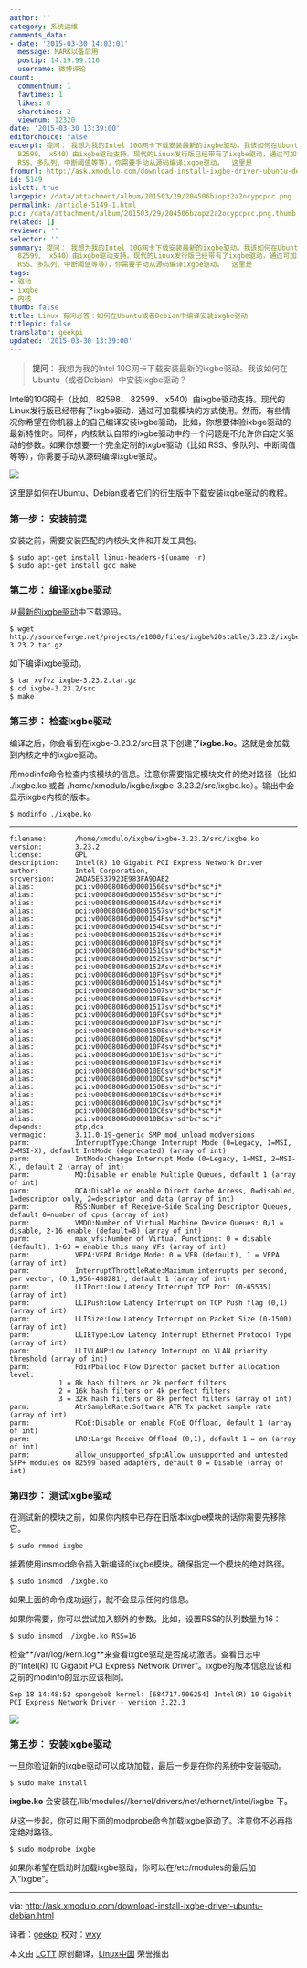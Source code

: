```yaml
---
author: ''
category: 系统运维
comments_data:
- date: '2015-03-30 14:03:01'
  message: MARK以备后用
  postip: 14.19.99.116
  username: 微博评论
count:
  commentnum: 1
  favtimes: 1
  likes: 0
  sharetimes: 2
  viewnum: 12320
date: '2015-03-30 13:39:00'
editorchoice: false
excerpt: 提问： 我想为我的Intel 10G网卡下载安装最新的ixgbe驱动。我该如何在Ubuntu（或者Debian）中安装ixgbe驱动？  Intel的10G网卡（比如，82598、
  82599、 x540）由ixgbe驱动支持。现代的Linux发行版已经带有了ixgbe驱动，通过可加载模块的方式使用。然而，有些情况你希望在你机器上的自己编译安装ixgbe驱动，比如，你想要体验ixbge驱动的最新特性时。同样，内核默认自带的ixgbe驱动中的一个问题是不允许你自定义驱动的参数。如果你想要一个完全定制的ixgbe驱动（比如
  RSS、多队列、中断阈值等等），你需要手动从源码编译ixgbe驱动。  这里是
fromurl: http://ask.xmodulo.com/download-install-ixgbe-driver-ubuntu-debian.html
id: 5149
islctt: true
largepic: /data/attachment/album/201503/29/204506bzopz2a2ocypcpcc.png
permalink: /article-5149-1.html
pic: /data/attachment/album/201503/29/204506bzopz2a2ocypcpcc.png.thumb.jpg
related: []
reviewer: ''
selector: ''
summary: 提问： 我想为我的Intel 10G网卡下载安装最新的ixgbe驱动。我该如何在Ubuntu（或者Debian）中安装ixgbe驱动？  Intel的10G网卡（比如，82598、
  82599、 x540）由ixgbe驱动支持。现代的Linux发行版已经带有了ixgbe驱动，通过可加载模块的方式使用。然而，有些情况你希望在你机器上的自己编译安装ixgbe驱动，比如，你想要体验ixbge驱动的最新特性时。同样，内核默认自带的ixgbe驱动中的一个问题是不允许你自定义驱动的参数。如果你想要一个完全定制的ixgbe驱动（比如
  RSS、多队列、中断阈值等等），你需要手动从源码编译ixgbe驱动。  这里是
tags:
- 驱动
- ixgbe
- 内核
thumb: false
title: Linux 有问必答：如何在Ubuntu或者Debian中编译安装ixgbe驱动
titlepic: false
translator: geekpi
updated: '2015-03-30 13:39:00'
---
```



> 
> **提问**： 我想为我的Intel 10G网卡下载安装最新的ixgbe驱动。我该如何在Ubuntu（或者Debian）中安装ixgbe驱动？
> 
> 
> 


Intel的10G网卡（比如，82598、 82599、 x540）由ixgbe驱动支持。现代的Linux发行版已经带有了ixgbe驱动，通过可加载模块的方式使用。然而，有些情况你希望在你机器上的自己编译安装ixgbe驱动，比如，你想要体验ixbge驱动的最新特性时。同样，内核默认自带的ixgbe驱动中的一个问题是不允许你自定义驱动的参数。如果你想要一个完全定制的ixgbe驱动（比如 RSS、多队列、中断阈值等等），你需要手动从源码编译ixgbe驱动。


![](/data/attachment/album/201503/29/204506bzopz2a2ocypcpcc.png)


这里是如何在Ubuntu、Debian或者它们的衍生版中下载安装ixgbe驱动的教程。


### 第一步： 安装前提


安装之前，需要安装匹配的内核头文件和开发工具包。



```
$ sudo apt-get install linux-headers-$(uname -r)
$ sudo apt-get install gcc make

```

### 第二步： 编译Ixgbe驱动


从[最新的ixgbe驱动](http://sourceforge.net/projects/e1000/files/ixgbe%20stable/)中下载源码。



```
$ wget http://sourceforge.net/projects/e1000/files/ixgbe%20stable/3.23.2/ixgbe-3.23.2.tar.gz

```

如下编译ixgbe驱动。



```
$ tar xvfvz ixgbe-3.23.2.tar.gz
$ cd ixgbe-3.23.2/src
$ make

```

### 第三步： 检查Ixgbe驱动


编译之后，你会看到在ixgbe-3.23.2/src目录下创建了**ixgbe.ko**。这就是会加载到内核之中的ixgbe驱动。


用modinfo命令检查内核模块的信息。注意你需要指定模块文件的绝对路径（比如 ./ixgbe.ko 或者 /home/xmodulo/ixgbe/ixgbe-3.23.2/src/ixgbe.ko）。输出中会显示ixgbe内核的版本。



```
$ modinfo ./ixgbe.ko

```



---



```
filename:       /home/xmodulo/ixgbe/ixgbe-3.23.2/src/ixgbe.ko
version:        3.23.2
license:        GPL
description:    Intel(R) 10 Gigabit PCI Express Network Driver
author:         Intel Corporation, 
srcversion:     2ADA5E537923E983FA9DAE2
alias:          pci:v00008086d00001560sv*sd*bc*sc*i*
alias:          pci:v00008086d00001558sv*sd*bc*sc*i*
alias:          pci:v00008086d0000154Asv*sd*bc*sc*i*
alias:          pci:v00008086d00001557sv*sd*bc*sc*i*
alias:          pci:v00008086d0000154Fsv*sd*bc*sc*i*
alias:          pci:v00008086d0000154Dsv*sd*bc*sc*i*
alias:          pci:v00008086d00001528sv*sd*bc*sc*i*
alias:          pci:v00008086d000010F8sv*sd*bc*sc*i*
alias:          pci:v00008086d0000151Csv*sd*bc*sc*i*
alias:          pci:v00008086d00001529sv*sd*bc*sc*i*
alias:          pci:v00008086d0000152Asv*sd*bc*sc*i*
alias:          pci:v00008086d000010F9sv*sd*bc*sc*i*
alias:          pci:v00008086d00001514sv*sd*bc*sc*i*
alias:          pci:v00008086d00001507sv*sd*bc*sc*i*
alias:          pci:v00008086d000010FBsv*sd*bc*sc*i*
alias:          pci:v00008086d00001517sv*sd*bc*sc*i*
alias:          pci:v00008086d000010FCsv*sd*bc*sc*i*
alias:          pci:v00008086d000010F7sv*sd*bc*sc*i*
alias:          pci:v00008086d00001508sv*sd*bc*sc*i*
alias:          pci:v00008086d000010DBsv*sd*bc*sc*i*
alias:          pci:v00008086d000010F4sv*sd*bc*sc*i*
alias:          pci:v00008086d000010E1sv*sd*bc*sc*i*
alias:          pci:v00008086d000010F1sv*sd*bc*sc*i*
alias:          pci:v00008086d000010ECsv*sd*bc*sc*i*
alias:          pci:v00008086d000010DDsv*sd*bc*sc*i*
alias:          pci:v00008086d0000150Bsv*sd*bc*sc*i*
alias:          pci:v00008086d000010C8sv*sd*bc*sc*i*
alias:          pci:v00008086d000010C7sv*sd*bc*sc*i*
alias:          pci:v00008086d000010C6sv*sd*bc*sc*i*
alias:          pci:v00008086d000010B6sv*sd*bc*sc*i*
depends:        ptp,dca
vermagic:       3.11.0-19-generic SMP mod_unload modversions 
parm:           InterruptType:Change Interrupt Mode (0=Legacy, 1=MSI, 2=MSI-X), default IntMode (deprecated) (array of int)
parm:           IntMode:Change Interrupt Mode (0=Legacy, 1=MSI, 2=MSI-X), default 2 (array of int)
parm:           MQ:Disable or enable Multiple Queues, default 1 (array of int)
parm:           DCA:Disable or enable Direct Cache Access, 0=disabled, 1=descriptor only, 2=descriptor and data (array of int)
parm:           RSS:Number of Receive-Side Scaling Descriptor Queues, default 0=number of cpus (array of int)
parm:           VMDQ:Number of Virtual Machine Device Queues: 0/1 = disable, 2-16 enable (default=8) (array of int)
parm:           max_vfs:Number of Virtual Functions: 0 = disable (default), 1-63 = enable this many VFs (array of int)
parm:           VEPA:VEPA Bridge Mode: 0 = VEB (default), 1 = VEPA (array of int)
parm:           InterruptThrottleRate:Maximum interrupts per second, per vector, (0,1,956-488281), default 1 (array of int)
parm:           LLIPort:Low Latency Interrupt TCP Port (0-65535) (array of int)
parm:           LLIPush:Low Latency Interrupt on TCP Push flag (0,1) (array of int)
parm:           LLISize:Low Latency Interrupt on Packet Size (0-1500) (array of int)
parm:           LLIEType:Low Latency Interrupt Ethernet Protocol Type (array of int)
parm:           LLIVLANP:Low Latency Interrupt on VLAN priority threshold (array of int)
parm:           FdirPballoc:Flow Director packet buffer allocation level:
            1 = 8k hash filters or 2k perfect filters
            2 = 16k hash filters or 4k perfect filters
            3 = 32k hash filters or 8k perfect filters (array of int)
parm:           AtrSampleRate:Software ATR Tx packet sample rate (array of int)
parm:           FCoE:Disable or enable FCoE Offload, default 1 (array of int)
parm:           LRO:Large Receive Offload (0,1), default 1 = on (array of int)
parm:           allow_unsupported_sfp:Allow unsupported and untested SFP+ modules on 82599 based adapters, default 0 = Disable (array of int)

```

### 第四步： 测试Ixgbe驱动


在测试新的模块之前，如果你内核中已存在旧版本ixgbe模块的话你需要先移除它。



```
$ sudo rmmod ixgbe

```

接着使用insmod命令插入新编译的ixgbe模块。确保指定一个模块的绝对路径。



```
$ sudo insmod ./ixgbe.ko

```

如果上面的命令成功运行，就不会显示任何的信息。


如果你需要，你可以尝试加入额外的参数。比如，设置RSS的队列数量为16：



```
$ sudo insmod ./ixgbe.ko RSS=16

```

检查**/var/log/kern.log**来查看ixgbe驱动是否成功激活。查看日志中的“Intel(R) 10 Gigabit PCI Express Network Driver”。ixgbe的版本信息应该和之前的modinfo的显示应该相同。



```
Sep 18 14:48:52 spongebob kernel: [684717.906254] Intel(R) 10 Gigabit PCI Express Network Driver - version 3.22.3

```

![](/data/attachment/album/201503/29/204512prjh9c96c9hcrhj9.jpg)


### 第五步： 安装Ixgbe驱动


一旦你验证新的ixgbe驱动可以成功加载，最后一步是在你的系统中安装驱动。



```
$ sudo make install

```

**ixgbe.ko** 会安装在/lib/modules//kernel/drivers/net/ethernet/intel/ixgbe 下。


从这一步起，你可以用下面的modprobe命令加载ixgbe驱动了。注意你不必再指定绝对路径。



```
$ sudo modprobe ixgbe

```

如果你希望在启动时加载ixgbe驱动，你可以在/etc/modules的最后加入“ixgbe”。




---


via: <http://ask.xmodulo.com/download-install-ixgbe-driver-ubuntu-debian.html>


译者：[geekpi](https://github.com/geekpi) 校对：[wxy](https://github.com/wxy)


本文由 [LCTT](https://github.com/LCTT/TranslateProject) 原创翻译，[Linux中国](http://linux.cn/) 荣誉推出
